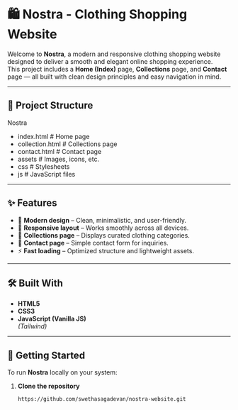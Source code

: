 # 🛍️ Nostra - Clothing Shopping Website

Welcome to **Nostra**, a modern and responsive clothing shopping website designed to deliver a smooth and elegant online shopping experience.  
This project includes a **Home (Index)** page, **Collections** page, and **Contact** page — all built with clean design principles and easy navigation in mind.

---



## 📁 Project Structure

Nostra
- index.html # Home page
- collection.html # Collections page
- contact.html # Contact page
- assets # Images, icons, etc.
- css # Stylesheets
- js # JavaScript files


---

## ✨ Features

- 🧥 **Modern design** – Clean, minimalistic, and user-friendly.
- 📱 **Responsive layout** – Works smoothly across all devices.
- 👕 **Collections page** – Displays curated clothing categories.
- 📩 **Contact page** – Simple contact form for inquiries.
- ⚡ **Fast loading** – Optimized structure and lightweight assets.

---

## 🛠️ Built With

- **HTML5**
- **CSS3**
- **JavaScript (Vanilla JS)**  
*(Tailwind)*

---

## 🚀 Getting Started

To run **Nostra** locally on your system:

1. **Clone the repository**
   ```bash
   https://github.com/swethasagadevan/nostra-website.git
